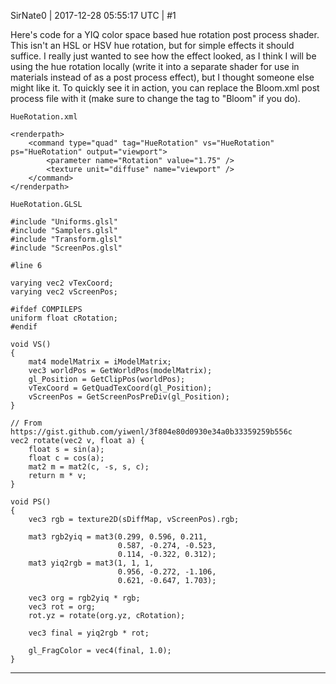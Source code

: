 SirNate0 | 2017-12-28 05:55:17 UTC | #1

Here's code for a YIQ color space based hue rotation post process shader. This isn't an HSL or HSV hue rotation, but for simple effects it should suffice. I really just wanted to see how the effect looked, as I think I will be using the hue rotation locally (write it into a separate shader for use in materials instead of as a post process effect), but I thought someone else might like it. To quickly see it in action, you can replace the Bloom.xml post process file with it (make sure to change the tag to "Bloom" if you do).

`HueRotation.xml`
```
<renderpath>
    <command type="quad" tag="HueRotation" vs="HueRotation" ps="HueRotation" output="viewport">
        <parameter name="Rotation" value="1.75" />
        <texture unit="diffuse" name="viewport" />
    </command>
</renderpath>
```

`HueRotation.GLSL`
```
#include "Uniforms.glsl"
#include "Samplers.glsl"
#include "Transform.glsl"
#include "ScreenPos.glsl"

#line 6

varying vec2 vTexCoord;
varying vec2 vScreenPos;

#ifdef COMPILEPS
uniform float cRotation;
#endif

void VS()
{
    mat4 modelMatrix = iModelMatrix;
    vec3 worldPos = GetWorldPos(modelMatrix);
    gl_Position = GetClipPos(worldPos);
    vTexCoord = GetQuadTexCoord(gl_Position);
    vScreenPos = GetScreenPosPreDiv(gl_Position);
}

// From https://gist.github.com/yiwenl/3f804e80d0930e34a0b33359259b556c
vec2 rotate(vec2 v, float a) {
	float s = sin(a);
	float c = cos(a);
	mat2 m = mat2(c, -s, s, c);
	return m * v;
}

void PS()
{
    vec3 rgb = texture2D(sDiffMap, vScreenPos).rgb;
    
    mat3 rgb2yiq = mat3(0.299, 0.596, 0.211,
                        0.587, -0.274, -0.523,
                        0.114, -0.322, 0.312);
    mat3 yiq2rgb = mat3(1, 1, 1,
                        0.956, -0.272, -1.106,
                        0.621, -0.647, 1.703);
    
    vec3 org = rgb2yiq * rgb;
    vec3 rot = org;
    rot.yz = rotate(org.yz, cRotation);
    
    vec3 final = yiq2rgb * rot;
    
    gl_FragColor = vec4(final, 1.0);
}
```

-------------------------

